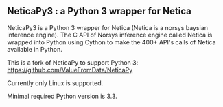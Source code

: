 ## NeticaPy3 : a Python 3 wrapper for Netica
NeticaPy3 is a Python 3 wrapper for Netica (Netica is a norsys baysian inference engine). The C API of Norsys inference engine called Netica is wrapped into Python using Cython to make the 400+ API's calls of Netica available in Python.

This is a fork of NeticaPy to support Python 3: https://github.com/ValueFromData/NeticaPy

Currently only Linux is supported.

Minimal required Python version is 3.3.

